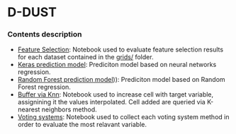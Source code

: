 # D-DUST

### Contents description

- [Feature Selection](https://github.com/opengeolab/D-DUST/blob/thesis_MB/notebooks/fs_results.ipynb): Notebook used to evaluate feature selection results for each dataset contained in the [grids/](https://github.com/opengeolab/D-DUST/tree/thesis_MB/notebooks/grids) folder. 
- [Keras prediction model](https://github.com/opengeolab/D-DUST/blob/thesis_MB/notebooks/Keras_prediction_model.ipynb): Prediciton model based on neural networks regression.
- [Random Forest prediction model](https://github.com/opengeolab/D-DUST/blob/thesis_MB/notebooks/RandomForest_prediction_model.ipynb))): Prediciton model based on Random Forest regression.
- [Buffer via Knn](https://github.com/opengeolab/D-DUST/blob/thesis_MB/notebooks/buffer_knn.ipynb): Notebook used to increase cell with target variable, assignining it the values interpolated. Cell added are queried via K-nearest neighbors method.
- [Voting systems](https://github.com/opengeolab/D-DUST/blob/thesis_MB/notebooks/Vote_systems.ipynb): Notebook used to collect each voting system method in order to evaluate the most relavant variable.

